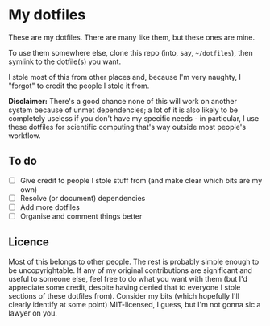 # My dotfiles

These are my dotfiles. There are many like them, but these ones are mine.

To use them somewhere else, clone this repo (into, say, `~/dotfiles`), then symlink to the dotfile(s) you want.

I stole most of this from other places and, because I'm very naughty, I "forgot" to credit the people I stole it from.

**Disclaimer:** There's a good chance none of this will work on another system because of unmet dependencies; a lot of it is also likely to be completely useless if you don't have my specific needs - in particular, I use these dotfiles for scientific computing that's way outside most people's workflow.

## To do
- [ ] Give credit to people I stole stuff from (and make clear which bits are my own)
- [ ] Resolve (or document) dependencies
- [ ] Add more dotfiles
- [ ] Organise and comment things better

## Licence
Most of this belongs to other people. The rest is probably simple enough to be uncopyrightable. If any of my original contributions are significant and useful to someone else, feel free to do what you want with them (but I'd appreciate some credit, despite having denied that to everyone I stole sections of these dotfiles from). Consider my bits (which hopefully I'll clearly identify at some point) MIT-licensed, I guess, but I'm not gonna sic a lawyer on you.
